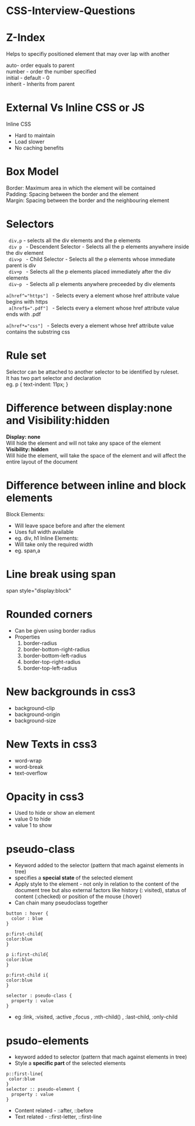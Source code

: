 # CSS-Interview-Questions

Z-Index
=======
Helps to specifiy positioned element that may over lap with another <br>

auto- order equals to parent<br>
number - order the number specified<br>
initial - default - 0<br>
inherit - Inherits from parent<br>

External Vs Inline CSS or JS
============================
Inline CSS
- Hard to maintain
- Load slower
- No caching benefits

Box Model
=========
Border: Maximum area in which the element will be contained <br>
Padding: Spacing between the border and the element<br>
Margin: Spacing between the border and the neighbouring element<br>

Selectors
=========
<code> div,p</code> - selects all the div elements and the p elements <br>
<code> div p </code> - Descendent Selector - Selects all the p elements anywhere inside the div element <br>
<code> div>p </code> - Child Selector - Selects all the p elements whose immediate parent is div <br>
<code> div+p </code> - Selects all the p elements placed immediately after the div elements <br>
<code> div~p </code> - Selects all p elements anywhere preceeded by div elements <br>
<code> a[href^="https"] </code> - Selects every a element whose href attribute value begins with https <br>
<code> a[href$=".pdf"] </code> - Selects every a element whose href attribute value ends with .pdf <br>
<code> a[href*="css"] </code> - Selects every a element whose href attribute value contains the substring css <br>

Rule set
=======
Selector can be attached to another selector to be identified by ruleset.<br>
It has two part selector and declaration <br>
eg. p { text-indent: 11px; }

Difference between display:none and Visibility:hidden 
=====================================================
<strong>Display: none</strong> <br>
   Will hide the element and will not take any space of the element <br>
<strong>Visibility: hidden</strong> <br>
   Will hide the element, will take the space of the element and will affect the entire layout of the document <br>
   
Difference between inline and block elements
============================================
Block Elements:
- Will leave space before and after the element
- Uses full width available
- eg. div, h1
Inline Elements:
- Will take only the required width
- eg.  span,a

Line break using span
=====================
span style="display:block"

Rounded corners
===============
- Can be given using border radius
- Properties
  1. border-radius
  2. border-bottom-right-radius
  3. border-bottom-left-radius
  4. border-top-right-radius
  5. border-top-left-radius
  
New backgrounds in css3
=======================
- background-clip
- background-origin
- background-size

New Texts in css3
=================
- word-wrap
- word-break
- text-overflow

Opacity in css3
===============
- Used to hide or show an element
- value 0 to hide
- value 1 to show

pseudo-class
============
- Keyword added to the selector (pattern that mach against elements in tree)
- specifies a <strong> special state </strong> of the selected element
- Apply style to the element - not only in relation to the content of the document tree but also external factors like history (: visited), status of content (:checked) or position of the mouse (:hover)
- Can chain many pseudoclass together
```
button : hover {
  color : blue
}

p:first-child{
color:blue
}

p i:first-child{
color:blue
}

p:first-child i{
color:blue
}

selector : pseudo-class {
  property : value
}
```
- eg :link, :visited, :active ,:focus , :nth-child() , :last-child, :only-child

psudo-elements
==============

- keyword added to selector (pattern that mach against elements in tree)
- Style a <strong> specific part </strong> of the selected elements
```
p::first-line{
 color:blue
}
selector :: pseudo-element {
  property : value
}
```
 - Content related - ::after, ::before
 - Text related - ::first-letter, ::first-line


